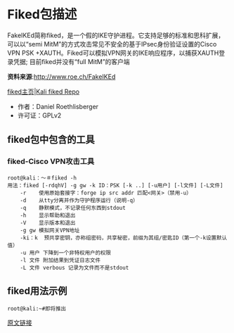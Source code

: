 # Fiked包描述
FakeIKEd简称fiked，是一个假的IKE守护进程。它支持足够的标准和思科扩展，可以以“semi MitM”的方式攻击常见不安全的基于IPsec身份验证设置的Cisco VPN PSK +XAUTH。Fiked可以模拟VPN网关的IKE响应程序，以捕获XAUTH登录凭据; 目前fiked并没有“full MitM”的客户端

**资料来源**:http://www.roe.ch/FakeIKEd

[fiked主页](http://www.roe.ch/FakeIKEd)|[Kali fiked Repo](http://git.kali.org/gitweb/?p=packages/fiked.git;a=summary)

- 作者：Daniel Roethlisberger
- 许可证：GPLv2

## fiked包中包含的工具
### fiked-Cisco VPN攻击工具

```
root@kali：〜＃fiked -h 
用法：fiked [-rdqhV] -g gw -k ID：PSK [-k ..] [-u用户] [-l文件] [-L文件] 
    -r    使用原始套接字：forge ip src addr 匹配<网关>（禁用-u）
    -d    从tty分离并作为守护程序运行（说明-q）
    -q    静默模式，不记录任何东西到stdout 
    -h    显示帮助和退出
    -V    显示版本和退出
    -g gw 模拟网关VPN地址
    -ki：k  预共享密钥，亦称组密码，共享秘密，前缀为其组/密匙ID（第一个-k设置默认值）
    -u 用户 下降到一个非特权用户的权限
    -l 文件 附加结果到凭证日志文件
    -L 文件 verbous 记录为文件而不是stdout
```
## fiked用法示例
```
root@kali:~#即将推出
```
[原文链接](http://tools.kali.org/sniffingspoofing/fiked)
